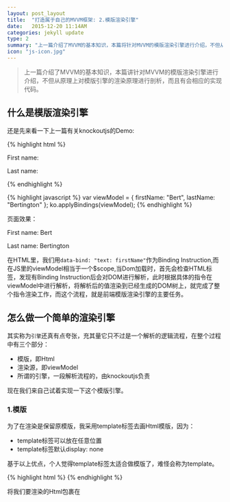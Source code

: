 ```yaml
---
layout: post_layout
title:  "打造属于自己的MVVM框架: 2.模版渲染引擎"
date:   2015-12-20 11:14AM
categories: jekyll update
type: 2
summary: "上一篇介绍了MVVM的基本知识，本篇将针对MVVM的模版渲染引擎进行介绍，不但从原理上对模版引擎的渲染原理进行剖析，而且有会相应的实现代码。"
icon: "js-icon.jpg"
---
```


>上一篇介绍了MVVM的基本知识，本篇讲针对MVVM的模版渲染引擎进行介绍，不但从原理上对模版引擎的渲染原理进行剖析，而且有会相应的实现代码。

## 什么是模版渲染引擎

还是先来看一下上一篇有关knockoutjs的Demo:


{% highlight html %}
<p>First name: <strong data-bind="text: firstName"></strong></p>
<p>Last name: <strong data-bind="text: lastName"></strong></p>
{% endhighlight %}

{% highlight javascript %}
var viewModel = {
    firstName: "Bert",
    lastName: "Bertington"
};
ko.applyBindings(viewModel);
{% endhighlight %}

页面效果：

First name: Bert

Last name: Bertington

在HTML里，我们用`data-bind: "text: firstName"`作为Binding Instruction,而在JS里的viewModel相当于一个$scope,当Dom加载时，首先会检查HTML标签，发现有Binding Instruction后会对DOM进行解析，此时根据具体的指令在viewModel中进行解析，将解析后的值渲染到已经生成的DOM树上，就完成了整个指令渲染工作，而这个流程，就是前端模版渲染引擎的主要任务。

## 怎么做一个简单的渲染引擎

其实称为`引擎`还真有点夸张，充其量它只不过是一个解析的逻辑流程，在整个过程中有三个部分：

- 模版，即Html
- 渲染源，即viewModel
- 所谓的引擎，一段解析流程的，由knockoutjs负责

现在我们来自己试着实现一下这个模版引擎。

### 1.模版

为了在渲染是保留原模版，我采用template标签去画Html模版，因为：

- template标签可以放在任意位置
- template标签默认display: none

基于以上优点，个人觉得template标签太适合做模版了，难怪会称为template。

{% highlight html %}
<template id="test">
    <p>First name: <strong data-bind="text: firstName"></strong></p>
    <p>Last name: <strong data-bind="text: lastName"></strong></p>
</template>
{% endhighlight %}

将我们要渲染的Html包裹在<template>中，加上id是为了能够确保唯一。

### 2.解析template

利用id我们可以唯一找到template，首先将template里的内容取出来，

{% highlight javascript %}
var clone = document.importNode(document.querySelector('#' + id).content, true);
{% endhighlight %}

分离子节点

{% highlight javascript %}
var fragmentContent = splitSubRealDoms(clone);
function splitSubRealDoms(fatherDom) {
    var subRealDoms = [];
    while(fatherDom.firstElementChild) {
        var firstElementChild = fatherDom.removeChild(fatherDom.firstElementChild);
        subRealDoms.push(firstElementChild);
    }
    return subRealDoms;
}
{% endhighlight %}

### 3.根据父节点的Binding Instruction去渲染子节点

{% highlight javascript %}
for(var i = 0;i < fragmentContent.length;i++) {
    var result = renderTemplate(fragmentContent[i], viewModel);
}
{% endhighlight %}

renderTemplate的方法较为复杂，首先会渲染父节点，然后将所有的子节点当作父节点再次递归，直到没有子节点为止。递归后的子节点集合渲染完后，需要加入到重新加入到父节点中。递归中途需要对`data-bind = instruction: value`进行解析，将得到的value值在viewModel的$scope中，利用eval进行解析后绑定到DOM上。（详细代码略长，就不在这里贴了，可以去我的[repo](https://github.com/kkkkkxiaofei/Dig-Knockout)里去查看）

### 4.渲染完成

渲染完成后，将最终的结果插入到body上。
{% highlight javascript %}
    $('body').append($(result));
{% endhighlight %}

#### 5.总结

这一节主要介绍了前端模版引擎的工作原理，同时也分享了我自己的代码。但模版引擎仅仅只起到了单向绑定的效果（即viewModl->view），要想体现MVVM的优势，那就必须得实现双向绑定，那就必须的介绍MVVM中的核心对象observable了，下一篇会介绍如何实现observable。

[`源码请戳这里`](https://github.com/kkkkkxiaofei/Dig-Knockout)


